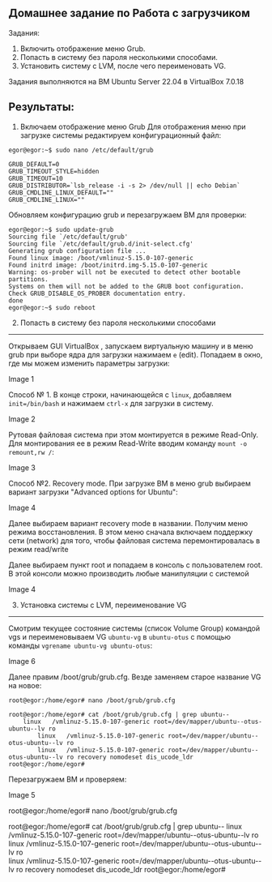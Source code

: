 Домашнее задание по Работа с загрузчиком
-----------------------------------------
Задания:

1. Включить отображение меню Grub.
2. Попасть в систему без пароля несколькими способами.
3. Установить систему с LVM, после чего переименовать VG.

Задания выполняются на ВМ Ubuntu Server 22.04 в VirtualBox 7.0.18

Результаты:
-----------------------------------------
1. Включаем отображение меню Grub
Для отображения меню при загрузке системы редактируем конфигурационный файл:

```
egor@egor:~$ sudo nano /etc/default/grub

GRUB_DEFAULT=0
GRUB_TIMEOUT_STYLE=hidden
GRUB_TIMEOUT=10
GRUB_DISTRIBUTOR=`lsb_release -i -s 2> /dev/null || echo Debian`
GRUB_CMDLINE_LINUX_DEFAULT=""
GRUB_CMDLINE_LINUX=""
```

Обновляем конфигурацию grub и перезагружаем ВМ для проверки:
```
egor@egor:~$ sudo update-grub
Sourcing file `/etc/default/grub'
Sourcing file `/etc/default/grub.d/init-select.cfg'
Generating grub configuration file ...
Found linux image: /boot/vmlinuz-5.15.0-107-generic
Found initrd image: /boot/initrd.img-5.15.0-107-generic
Warning: os-prober will not be executed to detect other bootable partitions.
Systems on them will not be added to the GRUB boot configuration.
Check GRUB_DISABLE_OS_PROBER documentation entry.
done
egor@egor:~$ sudo reboot
```

2. Попасть в систему без пароля несколькими способами
-----------------------------------------------------

Открываем GUI VirtualBox , запускаем виртуальную машину и в меню grub при выборе ядра для загрузки нажимаем `e` (edit). Попадаем в окно, где мы можем изменить параметры загрузки:

Image 1

Способ № 1. В конце строки, начинающейся с `linux`, добавляем `init=/bin/bash` и нажимаем `сtrl-x` для загрузки в систему.

Image 2

Рутовая файловая система при этом монтируется в режиме Read-Only. Для монтирования ее в режим Read-Write вводим команду `mount -o remount,rw /`:

Image 3

Способ №2. Recovery mode. При загрузке ВМ в меню grub выбираем вариант загрузки "Advanced options for Ubuntu":

Image 4

Далее выбираем вариант recovery mode в названии. Получим меню режима восстановления.
В этом меню сначала включаем поддержку сети (network) для того, чтобы файловая система перемонтировалась в режим read/write


Далее выбираем пункт root и попадаем в консоль с пользователем root. В этой консоли можно производить любые манипуляции с системой

Image 4


3. Установка системы с LVM, переименование VG
-----------------------------------------------------

Смотрим текущее состояние системы (список Volume Group) командой vgs и переименовываем VG `ubuntu-vg` в `ubuntu-otus` с помощью команды `vgrename ubuntu-vg ubuntu-otus`:

Image 6

Далее правим /boot/grub/grub.cfg. Везде заменяем старое название VG на новое:

```
root@egor:/home/egor# nano /boot/grub/grub.cfg

root@egor:/home/egor# cat /boot/grub/grub.cfg | grep ubuntu-- 
	linux	/vmlinuz-5.15.0-107-generic root=/dev/mapper/ubuntu--otus-ubuntu--lv ro  
		linux	/vmlinuz-5.15.0-107-generic root=/dev/mapper/ubuntu--otus-ubuntu--lv ro  
		linux	/vmlinuz-5.15.0-107-generic root=/dev/mapper/ubuntu--otus-ubuntu--lv ro recovery nomodeset dis_ucode_ldr 
root@egor:/home/egor# 
```

Перезагружаем ВМ и проверяем:

Image 5



root@egor:/home/egor# nano /boot/grub/grub.cfg

root@egor:/home/egor# cat /boot/grub/grub.cfg | grep ubuntu-- 
	linux	/vmlinuz-5.15.0-107-generic root=/dev/mapper/ubuntu--otus-ubuntu--lv ro  
		linux	/vmlinuz-5.15.0-107-generic root=/dev/mapper/ubuntu--otus-ubuntu--lv ro  
		linux	/vmlinuz-5.15.0-107-generic root=/dev/mapper/ubuntu--otus-ubuntu--lv ro recovery nomodeset dis_ucode_ldr 
root@egor:/home/egor# 
